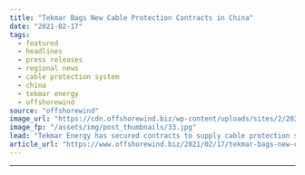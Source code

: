 ```yaml
---
title: "Tekmar Bags New Cable Protection Contracts in China"
date: "2021-02-17"
tags: 
  - featured
  - headlines
  - press releases
  - regional news
  - cable protection system
  - china
  - tekmar energy
  - offshorewind
source: "offshorewind"
image_url: "https://cdn.offshorewind.biz/wp-content/uploads/sites/2/2021/02/17142003/Tekmar-Bags-New-Cable-Protection-Contracts-in-China.jpg"
image_fp: "/assets/img/post_thumbnails/33.jpg"
lead: "Tekmar Energy has secured contracts to supply cable protection systems (CPS) for two offshore"
article_url: "https://www.offshorewind.biz/2021/02/17/tekmar-bags-new-cable-protection-contracts-in-china/"
---
```


---
